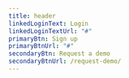 ```yaml
---
title: header
linkedLoginText: Login
linkedLoginTextUrl: "#"
primaryBtn: Sign up
primaryBtnUrl: "#"
secondaryBtn: Request a demo
secondaryBtnUrl: /request-demo/
---
```

